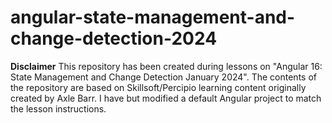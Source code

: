 # angular-state-management-and-change-detection-2024

**Disclaimer** This repository has been created during lessons on "Angular 16: State Management and Change Detection January 2024". The contents of the repository are based on Skillsoft/Percipio learning content originally created by Axle Barr. I have but modified a default Angular project to match the lesson instructions.
